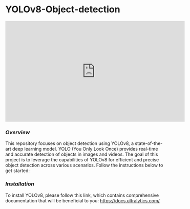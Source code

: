 # YOLOv8-Object-detection



<iframe width="560" height="315" src="https://github.com/pahaht/YOLOv8-Object-detection/tree/main/Images/instance-segmentation2.avi.mp4" frameborder="0" allowfullscreen></iframe>






### *Overview*
This repository focuses on object detection using YOLOv8, a state-of-the-art deep learning model. 
YOLO (You Only Look Once) provides real-time and accurate detection of objects in images and videos.
The goal of this project is to leverage the capabilities of YOLOv8 for efficient and precise
object detection across various scenarios. Follow the instructions below to get started:

### *Installation*
To install YOLOv8, please follow this link, which contains comprehensive 
documentation that will be beneficial to you: https://docs.ultralytics.com/



